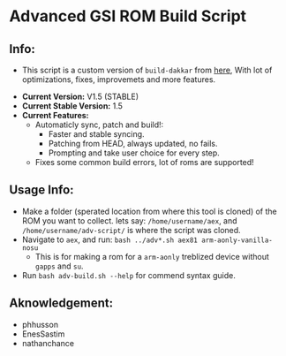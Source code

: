 # Advanced GSI ROM Build Script

## Info:
* This script is a custom version of ``build-dakkar`` from [here](https://github.com/phhusson/treble_experimentations), With lot of optimizations, fixes, improvemets and more features.
- **Current Version:** V1.5 (STABLE)
- **Current Stable Version:** 1.5
- **Current Features:**
   * Automaticly sync, patch and build!:
      - Faster and stable syncing.
      - Patching from HEAD, always updated, no fails.
      - Prompting and take user choice for every step.
   * Fixes some common build errors, lot of roms are supported!

## Usage Info:
- Make a folder (sperated location from where this tool is cloned) of the ROM you want to collect.
  lets say: ``/home/username/aex``, and ``/home/username/adv-script/`` is where the script was cloned. 
- Navigate to ``aex``, and run:
 ``bash ../adv*.sh aex81 arm-aonly-vanilla-nosu``
  * This is for making a rom for a ``arm-aonly`` treblized device without ``gapps`` and ``su``.
- Run ``bash adv-build.sh --help`` for commend syntax guide.

## Aknowledgement:
- phhusson
- EnesSastim
- nathanchance
